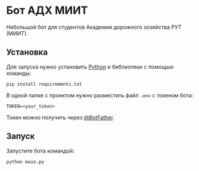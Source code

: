 # Бот АДХ МИИТ
Небольшой бот для студентов Академии дорожного хозяйства РУТ (МИИТ).

## Установка
Для запуска нужно установить [Python](https://www.python.org/) и библиотеки с помощью команды:
```
pip install requirements.txt
```
В одной папке с проектом нужно разместить файл `.env` с токеном бота:
```
TOKEN=<your_token>
```
Токен можно получить через [@BotFather](https://t.me/botfather).

## Запуск
Запустите бота командой:
```
python main.py
```
